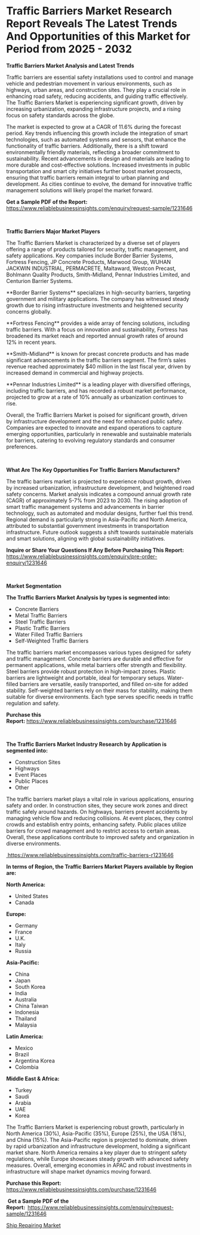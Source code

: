 <p><h1>Traffic Barriers Market Research Report Reveals The Latest Trends And Opportunities of this Market for Period from 2025 - 2032</h1></p><p><strong>Traffic Barriers Market Analysis and Latest Trends</strong></p>
<p><p>Traffic barriers are essential safety installations used to control and manage vehicle and pedestrian movement in various environments, such as highways, urban areas, and construction sites. They play a crucial role in enhancing road safety, reducing accidents, and guiding traffic effectively. The Traffic Barriers Market is experiencing significant growth, driven by increasing urbanization, expanding infrastructure projects, and a rising focus on safety standards across the globe.</p><p>The market is expected to grow at a CAGR of 11.6% during the forecast period. Key trends influencing this growth include the integration of smart technologies, such as automated systems and sensors, that enhance the functionality of traffic barriers. Additionally, there is a shift toward environmentally friendly materials, reflecting a broader commitment to sustainability. Recent advancements in design and materials are leading to more durable and cost-effective solutions. Increased investments in public transportation and smart city initiatives further boost market prospects, ensuring that traffic barriers remain integral to urban planning and development. As cities continue to evolve, the demand for innovative traffic management solutions will likely propel the market forward.</p></p>
<p><strong>Get a Sample PDF of the Report:&nbsp;</strong> <a href="https://www.reliablebusinessinsights.com/enquiry/request-sample/1231646?utm_campaign=3148&utm_medium=2&utm_source=Github&utm_content=ia&utm_term=30032025&utm_id=traffic-barriers">https://www.reliablebusinessinsights.com/enquiry/request-sample/1231646</a></p>
<p>&nbsp;</p>
<p><strong>Traffic Barriers Major Market Players</strong></p>
<p><p>The Traffic Barriers Market is characterized by a diverse set of players offering a range of products tailored for security, traffic management, and safety applications. Key companies include Border Barrier Systems, Fortress Fencing, JP Concrete Products, Marwood Group, WUHAN JACKWIN INDUSTRIAL, PERMACRETE, Maltaward, Westcon Precast, Bohlmann Quality Products, Smith-Midland, Pennar Industries Limited, and Centurion Barrier Systems.</p><p>**Border Barrier Systems** specializes in high-security barriers, targeting government and military applications. The company has witnessed steady growth due to rising infrastructure investments and heightened security concerns globally. </p><p>**Fortress Fencing** provides a wide array of fencing solutions, including traffic barriers. With a focus on innovation and sustainability, Fortress has broadened its market reach and reported annual growth rates of around 12% in recent years.</p><p>**Smith-Midland** is known for precast concrete products and has made significant advancements in the traffic barriers segment. The firm’s sales revenue reached approximately $40 million in the last fiscal year, driven by increased demand in commercial and highway projects.</p><p>**Pennar Industries Limited** is a leading player with diversified offerings, including traffic barriers, and has recorded a robust market performance, projected to grow at a rate of 10% annually as urbanization continues to rise.</p><p>Overall, the Traffic Barriers Market is poised for significant growth, driven by infrastructure development and the need for enhanced public safety. Companies are expected to innovate and expand operations to capture emerging opportunities, particularly in renewable and sustainable materials for barriers, catering to evolving regulatory standards and consumer preferences.</p></p>
<p>&nbsp;</p>
<p><strong>What Are The Key Opportunities For Traffic Barriers Manufacturers?</strong></p>
<p><p>The traffic barriers market is projected to experience robust growth, driven by increased urbanization, infrastructure development, and heightened road safety concerns. Market analysis indicates a compound annual growth rate (CAGR) of approximately 5-7% from 2023 to 2030. The rising adoption of smart traffic management systems and advancements in barrier technology, such as automated and modular designs, further fuel this trend. Regional demand is particularly strong in Asia-Pacific and North America, attributed to substantial government investments in transportation infrastructure. Future outlook suggests a shift towards sustainable materials and smart solutions, aligning with global sustainability initiatives.</p></p>
<p><strong>Inquire or Share Your Questions If Any Before Purchasing This Report:</strong> <a href="https://www.reliablebusinessinsights.com/enquiry/pre-order-enquiry/1231646?utm_campaign=3148&utm_medium=2&utm_source=Github&utm_content=ia&utm_term=30032025&utm_id=traffic-barriers">https://www.reliablebusinessinsights.com/enquiry/pre-order-enquiry/1231646</a></p>
<p>&nbsp;</p>
<p><strong>Market Segmentation</strong></p>
<p><strong>The Traffic Barriers Market Analysis by types is segmented into:</strong></p>
<p><ul><li>Concrete Barriers</li><li>Metal Traffic Barriers</li><li>Steel Traffic Barriers</li><li>Plastic Traffic Barriers</li><li>Water Filled Traffic Barriers</li><li>Self-Weighted Traffic Barriers</li></ul></p>
<p><p>The traffic barriers market encompasses various types designed for safety and traffic management. Concrete barriers are durable and effective for permanent applications, while metal barriers offer strength and flexibility. Steel barriers provide robust protection in high-impact zones. Plastic barriers are lightweight and portable, ideal for temporary setups. Water-filled barriers are versatile, easily transported, and filled on-site for added stability. Self-weighted barriers rely on their mass for stability, making them suitable for diverse environments. Each type serves specific needs in traffic regulation and safety.</p></p>
<p><strong>Purchase this Report:&nbsp;</strong><a href="https://www.reliablebusinessinsights.com/purchase/1231646?utm_campaign=3148&utm_medium=2&utm_source=Github&utm_content=ia&utm_term=30032025&utm_id=traffic-barriers">https://www.reliablebusinessinsights.com/purchase/1231646</a></p>
<p>&nbsp;</p>
<p><strong>The Traffic Barriers Market Industry Research by Application is segmented into:</strong></p>
<p><ul><li>Construction Sites</li><li>Highways</li><li>Event Places</li><li>Public Places</li><li>Other</li></ul></p>
<p><p>The traffic barriers market plays a vital role in various applications, ensuring safety and order. In construction sites, they secure work zones and direct traffic safely around hazards. On highways, barriers prevent accidents by managing vehicle flow and reducing collisions. At event places, they control crowds and establish entry points, enhancing safety. Public places utilize barriers for crowd management and to restrict access to certain areas. Overall, these applications contribute to improved safety and organization in diverse environments.</p></p>
<p><a href="https://www.reliablebusinessinsights.com/traffic-barriers-r1231646?utm_campaign=3148&utm_medium=2&utm_source=Github&utm_content=ia&utm_term=30032025&utm_id=traffic-barriers">&nbsp;https://www.reliablebusinessinsights.com/traffic-barriers-r1231646</a></p>
<p><strong>In terms of Region, the Traffic Barriers Market Players available by Region are:</strong></p>
<p>
    <p> <strong> North America: </strong>
        <ul>
            <li>United States</li>
            <li>Canada</li>
        </ul>
        </p> 
    <p> <strong> Europe: </strong>
        <ul>
            <li>Germany</li>
            <li>France</li>
            <li>U.K.</li>
            <li>Italy</li>
            <li>Russia</li>
        </ul>
        </p> 
    <p> <strong> Asia-Pacific: </strong>
        <ul>
            <li>China</li>
            <li>Japan</li>
            <li>South Korea</li>
            <li>India</li>
            <li>Australia</li>
            <li>China Taiwan</li>
            <li>Indonesia</li>
            <li>Thailand</li>
            <li>Malaysia</li>
        </ul>
        </p> 
    <p> <strong> Latin America: </strong>
        <ul>
            <li>Mexico</li>
            <li>Brazil</li>
            <li>Argentina Korea</li>
            <li>Colombia</li>
        </ul>
        </p> 
    <p> <strong> Middle East & Africa: </strong>
        <ul>
            <li>Turkey</li>
            <li>Saudi</li>
            <li>Arabia</li>
            <li>UAE</li>
            <li>Korea</li>
        </ul>
    </p>
    </p>
<p><p>The Traffic Barriers Market is experiencing robust growth, particularly in North America (30%), Asia-Pacific (35%), Europe (25%), the USA (18%), and China (15%). The Asia-Pacific region is projected to dominate, driven by rapid urbanization and infrastructure development, holding a significant market share. North America remains a key player due to stringent safety regulations, while Europe showcases steady growth with advanced safety measures. Overall, emerging economies in APAC and robust investments in infrastructure will shape market dynamics moving forward.</p></p>
<p><strong>Purchase this Report: </strong><a href="https://www.reliablebusinessinsights.com/purchase/1231646?utm_campaign=3148&utm_medium=2&utm_source=Github&utm_content=ia&utm_term=30032025&utm_id=traffic-barriers">https://www.reliablebusinessinsights.com/purchase/1231646</a></p>
<p>&nbsp;<strong>Get a Sample PDF of the Report:&nbsp;&nbsp;</strong><a href="https://www.reliablebusinessinsights.com/enquiry/request-sample/1231646?utm_campaign=3148&utm_medium=2&utm_source=Github&utm_content=ia&utm_term=30032025&utm_id=traffic-barriers">https://www.reliablebusinessinsights.com/enquiry/request-sample/1231646</a></p>
<p><strong></strong></p>
<p><p><a href="https://github.com/voetzeszuh/Market-Research-Report-List-1/blob/main/ship-repairing-market.md?utm_campaign=3148&utm_medium=2&utm_source=Github&utm_content=ia&utm_term=30032025&utm_id=traffic-barriers">Ship Repairing Market</a></p></p>